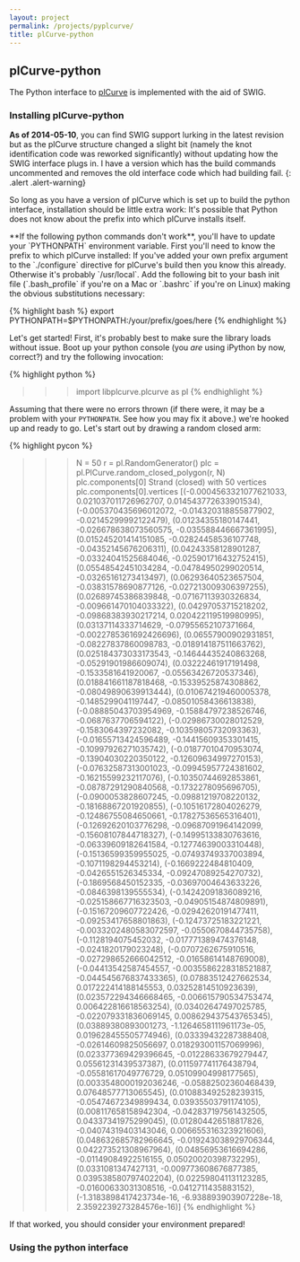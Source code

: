 ```yaml
---
layout: project
permalink: /projects/pyplcurve/
title: plCurve-python
---
```


## plCurve-python

The Python interface to
[plCurve](http://www.jasoncantarella.com/wordpress/software/plcurve/)
is implemented with the aid of SWIG.


### Installing plCurve-python

**As of 2014-05-10**, you can find SWIG support lurking in the latest
revision but as the plCurve structure changed a slight bit (namely the
knot identification code was reworked significantly) without updating
how the SWIG interface plugs in. I have a version which has the build
commands uncommented and removes the old interface code which had
building fail.
{: .alert .alert-warning}

So long as you have a version of plCurve which is set up to build the
python interface, installation should be little extra work: It's
possible that Python does not know about the prefix into which plCurve
installs itself.

<div class="alert alert-warning" markdown="1">
**If the following python commands don't work**,
you'll have to update your `PYTHONPATH` environment variable. First
you'll need to know the prefix to which plCurve installed: If you've
added your own prefix argument to the `./configure` directive for
plCurve's build then you know this already. Otherwise it's probably
`/usr/local`. Add the following bit to your bash init file
(`.bash_profile` if you're on a Mac or `.bashrc` if you're on Linux)
making the obvious substitutions necessary:

{% highlight bash %}
export PYTHONPATH=$PYTHONPATH:/your/prefix/goes/here
{% endhighlight %}
</div>

Let's get started! First, it's probably best to make sure the library
loads without issue. Boot up your python console (you *are* using
iPython by now, correct?) and try the following invocation:

{% highlight python %}
>>> import libplcurve.plcurve as pl
{% endhighlight %}

Assuming that there were no errors thrown (if there were, it may be a
problem with your `PYTHONPATH`. See how you may fix it above.) we're
hooked up and ready to go. Let's start out by drawing a random closed arm:

{% highlight pycon %}
>>> N = 50
>>> r = pl.RandomGenerator()
>>> plc = pl.PlCurve.random_closed_polygon(r, N)
>>> plc.components[0]
Strand (closed) with 50 vertices
>>> plc.components[0].vertices
[(-0.0004563321077621033, 0.021037011726962707, 0.014543772633901534),
 (-0.005370435696012072, -0.014320318855877902, -0.02145299992122479),
 (0.01234355180147441, -0.026678638073560575, -0.035588446667361995),
 (0.015245201414151085, -0.02824458536107748, -0.04352145676206311),
 (0.04243358128901287, -0.03324041525684046, -0.025901716432752415),
 (0.05548542451034284, -0.04784950299020514, -0.03265161273413497),
 (0.06293640523657504, -0.03831578690877126, -0.027213009306397255),
 (0.02689745386839848, -0.07167113930326834, -0.009661470104033322),
 (0.04297053715218202, -0.09868383930217214, 0.020422119519980995),
 (0.03137114333714629, -0.07955652107371664, -0.0022785361692426696),
 (0.06557900902931851, -0.08227837860098783, -0.018914187511663762),
 (0.025184373033173543, -0.14644435240863268, -0.05291901986609074),
 (0.03222461917191498, -0.1533581641920067, -0.05563426720537346),
 (0.018841661187818468, -0.15339525874308862, -0.08049890639913444),
 (0.010674219460005378, -0.1485299041197447, -0.08501058436613838),
 (-0.08885043703954969, -0.15884797238526746, -0.0687637706594122),
 (-0.02986730028012529, -0.1583064397232082, -0.10359805732093363),
 (-0.01655713424596489, -0.14415609353301415, -0.10997926271035742),
 (-0.01877010470953074, -0.13904030220350122, -0.12609634997270153),
 (-0.07632587313001023, -0.09945957724381602, -0.16215599232117076),
 (-0.10350744692853861, -0.08787291290840568, -0.1732278095696705),
 (-0.0900053828607245, -0.09881219708220132, -0.18168867201920855),
 (-0.10516172804026279, -0.12486755084650661, -0.17827536565316401),
 (-0.12692620103776298, -0.09687091964142099, -0.15608107844718327),
 (-0.14995133830763616, -0.06339609182641584, -0.12774639003310448),
 (-0.15136599359955025, -0.07493749337003894, -0.1071198294453214),
 (-0.1669222484810409, -0.0426551526345334, -0.09247089254270732),
 (-0.1869568450152335, -0.03697004643633226, -0.0846398139555534),
 (-0.14242091836089216, -0.025158667716323503, -0.04905154874809891),
 (-0.15167209607722426, -0.02942620191477411, -0.09253417658801863),
 (-0.12473725183221221, -0.0033202480583072597, -0.0550670844735758),
 (-0.1128194075452032, -0.017771389474376148, -0.0241820179023248),
 (-0.0707262675910516, -0.027298652666042512, -0.01658614148769008),
 (-0.04413542587454557, -0.0035586228318521887, -0.044545676837433365),
 (0.07883512427662534, 0.017222414188145553, 0.03252814510923639),
 (0.023572294346668465, -0.006615790534753474, 0.006422816618563254),
 (0.03402647497025785, -0.022079331836069145, 0.008629437543765345),
 (0.03889380893001273, -1.1264658111961173e-05, 0.019628455505774946),
 (0.03339432287388408, -0.02614609825056697, 0.018293001157069996),
 (0.023377369429396645, -0.01228633679279447, 0.05561231439537387),
 (0.011597741176438794, -0.05581617049776729, 0.05109904998177565),
 (0.0033548000192036246, -0.05882502360468439, 0.07648577713065545),
 (0.010883492528239315, -0.05474672349899434, 0.03935503791174105),
 (0.008117658158942304, -0.042837197561432505, 0.04337341975299045),
 (0.012804426518817826, -0.04074319403143046, 0.006655316323921606),
 (0.048632685782966645, -0.019243038929706344, 0.042273521308967964),
 (0.04856953616694286, -0.01149084922516155, 0.05020020398732295),
 (0.0331081347427131, -0.009773608676877385, 0.039538580797402204),
 (0.022598041131123285, -0.01600633031308516, -0.0412711435883152),
 (-1.3183898417423734e-16, -6.938893903907228e-18, 2.3592239273284576e-16)]
{% endhighlight %}

If that worked, you should consider your environment prepared!

### Using the python interface
